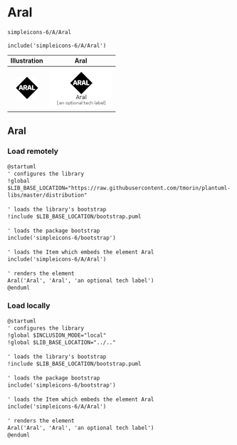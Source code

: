 # Aral


```text
simpleicons-6/A/Aral
```

```text
include('simpleicons-6/A/Aral')
```



| Illustration | Aral |
| :---: | :---: |
| ![illustration for Illustration](../../simpleicons-6/A/Aral.png) | ![illustration for Aral](../../simpleicons-6/A/Aral.Local.png) |




## Aral

### Load remotely
```plantuml
@startuml
' configures the library
!global $LIB_BASE_LOCATION="https://raw.githubusercontent.com/tmorin/plantuml-libs/master/distribution"

' loads the library's bootstrap
!include $LIB_BASE_LOCATION/bootstrap.puml

' loads the package bootstrap
include('simpleicons-6/bootstrap')

' loads the Item which embeds the element Aral
include('simpleicons-6/A/Aral')

' renders the element
Aral('Aral', 'Aral', 'an optional tech label')
@enduml
```

### Load locally
```plantuml
@startuml
' configures the library
!global $INCLUSION_MODE="local"
!global $LIB_BASE_LOCATION="../.."

' loads the library's bootstrap
!include $LIB_BASE_LOCATION/bootstrap.puml

' loads the package bootstrap
include('simpleicons-6/bootstrap')

' loads the Item which embeds the element Aral
include('simpleicons-6/A/Aral')

' renders the element
Aral('Aral', 'Aral', 'an optional tech label')
@enduml
```


